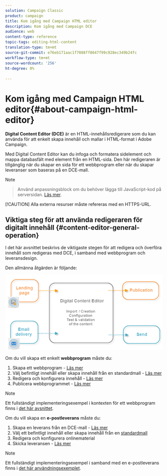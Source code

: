 ```yaml
---
solution: Campaign Classic
product: campaign
title: Kom igång med Campaign HTML editor
description: Kom igång med Campaign DCE
audience: web
content-type: reference
topic-tags: editing-html-content
translation-type: tm+mt
source-git-commit: e76eb171aac1f7088ff8647f99c928ec349b24fc
workflow-type: tm+mt
source-wordcount: '256'
ht-degree: 0%

---
```



# Kom igång med Campaign HTML editor{#about-campaign-html-editor}

**Digital Content Editor (DCE)** är en HTML-innehållsredigerare som du kan använda för att enkelt skapa innehåll och mallar i HTML-format i Adobe Campaign.

Med Digital Content Editor kan du infoga och formatera sidelement och mappa databasfält med element från en HTML-sida. Den här redigeraren är tillgänglig när du skapar en sida för ett webbprogram eller när du skapar leveranser som baseras på en DCE-mall.

>[!NOTE]
>>Använd anpassningsblock om du behöver lägga till JavaScript-kod på serversidan. [Läs mer](../../delivery/using/personalization-blocks.md).
>
>[!CAUTION]
Alla externa resurser måste refereras med en HTTPS-URL.

## Viktiga steg för att använda redigeraren för digitalt innehåll {#content-editor-general-operation}

I det här avsnittet beskrivs de viktigaste stegen för att redigera och överföra innehåll som redigeras med DCE, i samband med webbprogram och leveransdesign.

Den allmänna åtgärden är följande:

![](assets/dce_schema.png)

Om du vill skapa ett enkelt **webbprogram** måste du:

1. Skapa ett webbprogram - [Läs mer](../../web/using/creating-a-landing-page.md)
1. Välj befintligt innehåll eller skapa innehåll från en standardmall - [Läs mer](../../web/using/template-management.md)
1. Redigera och konfigurera innehåll - [Läs mer](../../web/using/editing-content.md)
1. Publicera webbprogrammet - [Läs mer](../../web/using/creating-a-landing-page.md#step-3---publishing-content)

>[!NOTE]
Ett fullständigt implementeringsexempel i kontexten för ett webbprogram finns i [det här avsnittet](../../web/using/creating-a-landing-page.md).

Om du vill skapa en **e-postleverans** måste du:

1. Skapa en leverans från en DCE-mall - [Läs mer](../../web/using/use-case--creating-an-email-delivery.md)
1. Välj ett befintligt innehåll eller skapa innehåll från en [standardmall](../../web/using/template-management.md)
1. Redigera och konfigurera onlinematerial
1. Skicka leveransen - [Läs mer](../../delivery/using/steps-about-delivery-creation-steps.md)

>[!NOTE]
Ett fullständigt implementeringsexempel i samband med en e-postleverans finns i [det här användningsexemplet](../../web/using/use-case--creating-an-email-delivery.md).
